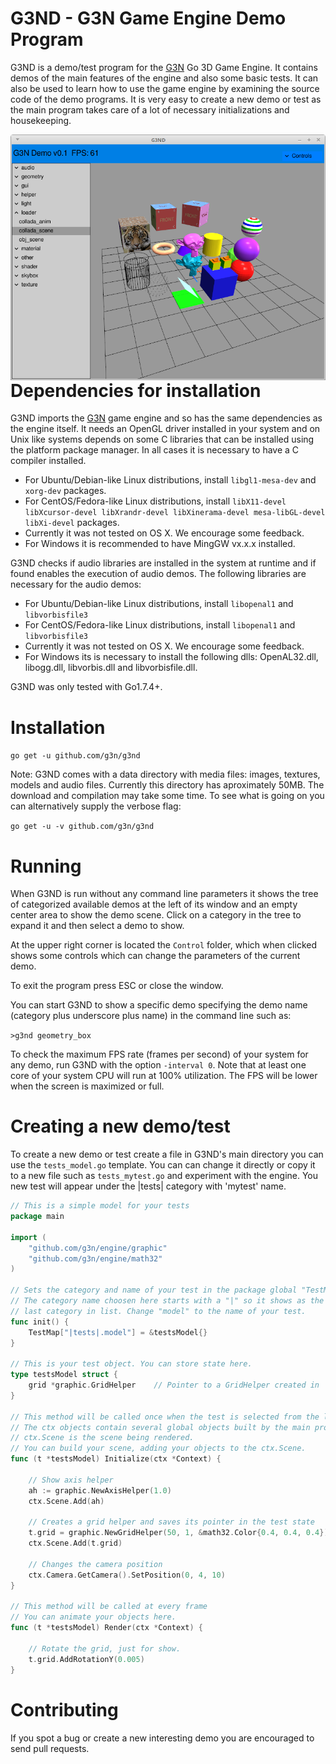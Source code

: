 # G3ND - G3N Game Engine Demo Program

G3ND is a demo/test program for the [G3N](https://github.com/g3n/engine) Go 3D Game Engine.
It contains demos of the main features of the engine and also some basic tests.
It can also be used to learn how to use the game engine by examining the source code of the demo programs.
It is very easy to create a new demo or test as the main program takes care
of a lot of necessary initializations and housekeeping.

<p align="center">
  <img style="float: right;" src="data/images/screenshot.png" alt="G3ND Screenshot"/>
</p>

# Dependencies for installation

G3ND imports the [G3N](https://github.com/g3n/engine) game engine and so has the same dependencies as the engine itself.
It needs an OpenGL driver installed in your system and on Unix like systems
depends on some C libraries that can be installed using the platform package manager.
In all cases it is necessary to have a C compiler installed.

* For Ubuntu/Debian-like Linux distributions, install `libgl1-mesa-dev` and `xorg-dev` packages.
* For CentOS/Fedora-like Linux distributions, install `libX11-devel libXcursor-devel libXrandr-devel libXinerama-devel mesa-libGL-devel libXi-devel` packages.
* Currently it was not tested on OS X. We encourage some feedback.
* For Windows it is recommended to have MingGW vx.x.x installed.

G3ND checks if audio libraries are installed in the system at runtime
and if found enables the execution of audio demos.
The following libraries are necessary for the audio demos:

* For Ubuntu/Debian-like Linux distributions, install `libopenal1` and `libvorbisfile3`
* For CentOS/Fedora-like Linux distributions, install `libopenal1` and `libvorbisfile3`
* Currently it was not tested on OS X. We encourage some feedback.
* For Windows its is necessary to install the following dlls: OpenAL32.dll, libogg.dll, libvorbis.dll and libvorbisfile.dll.

G3ND was only tested with Go1.7.4+.

# Installation

`go get -u github.com/g3n/g3nd`

Note: G3ND comes with a data directory with media files: images, textures, models and audio files.
Currently this directory has aproximately 50MB. The download and compilation may take some time.
To see what is going on you can alternatively supply the verbose flag:

`go get -u -v github.com/g3n/g3nd`

# Running

When G3ND is run without any command line parameters it shows the tree of
categorized available demos at the left of its window and an empty center area
to show the demo scene.
Click on a category in the tree to expand it and then select a demo to show.

At the upper right corner is located the `Control` folder, which when clicked
shows some controls which can change the parameters of the current demo.

To exit the program press ESC or close the window.

You can start G3ND to show a specific demo specifying the demo name (category plus underscore plus name) in the command
line such as:

`>g3nd geometry_box`

To check the maximum FPS rate (frames per second) of your system for any demo,
run G3ND with the option `-interval 0`.
Note that at least one core of your system CPU will run at 100% utilization.
The FPS will be lower when the screen is maximized or full.

# Creating a new demo/test

To create a new demo or test create a file in G3ND's main directory
you can use the `tests_model.go` template. You can can change it
directly or copy it to a new file such as `tests_mytest.go` and
experiment with the engine. You new test will appear under the
|tests| category with 'mytest' name.

```Go
// This is a simple model for your tests
package main

import (
	"github.com/g3n/engine/graphic"
	"github.com/g3n/engine/math32"
)

// Sets the category and name of your test in the package global "TestMap"
// The category name choosen here starts with a "|" so it shows as the
// last category in list. Change "model" to the name of your test.
func init() {
	TestMap["|tests|.model"] = &testsModel{}
}

// This is your test object. You can store state here.
type testsModel struct {
	grid *graphic.GridHelper    // Pointer to a GridHelper created in 'Initialize'
}

// This method will be called once when the test is selected from the list
// The ctx objects contain several global objects built by the main program.
// ctx.Scene is the scene being rendered.
// You can build your scene, adding your objects to the ctx.Scene.
func (t *testsModel) Initialize(ctx *Context) {

	// Show axis helper
	ah := graphic.NewAxisHelper(1.0)
	ctx.Scene.Add(ah)

	// Creates a grid helper and saves its pointer in the test state
	t.grid = graphic.NewGridHelper(50, 1, &math32.Color{0.4, 0.4, 0.4})
	ctx.Scene.Add(t.grid)

	// Changes the camera position
	ctx.Camera.GetCamera().SetPosition(0, 4, 10)
}

// This method will be called at every frame
// You can animate your objects here.
func (t *testsModel) Render(ctx *Context) {

	// Rotate the grid, just for show.
	t.grid.AddRotationY(0.005)
}

```

# Contributing

If you spot a bug or create a new interesting demo you are encouraged to
send pull requests.


